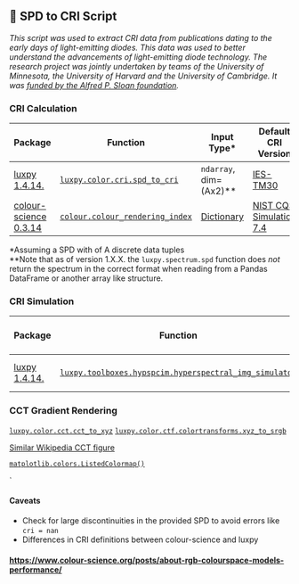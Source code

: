 ## 🌈 SPD to CRI Script

_This script was used to extract CRI data from publications dating to the early days of light-emitting diodes. This data was used to better understand the advancements of light-emitting diode technology. The research project was jointly undertaken by teams of the University of Minnesota, the University of Harvard and the University of Cambridge. It was [funded by the Alfred P. Sloan foundation](https://sloan.org/grant-detail/8567)._

### CRI Calculation

| Package | Function | Input Type* | Default CRI Version | Documentation |
| ------- | -------- | ----- | ----------- | ------------- |
| [luxpy 1.4.14.](https://github.com/ksmet1977/luxpy) | [`luxpy.color.cri.spd_to_cri`](https://ksmet1977.github.io/luxpy/build/html/color.html?highlight=spd_to_cri#luxpy.color.cri.spd_to_cri) | `ndarray`, dim=(Ax2)** | [IES-TM30](https://web.archive.org/web/20191220085010/https://www.ies.org/product/ies-method-for-evaluating-light-source-color-rendition/) |[readthedocs.io](https://ksmet1977.github.io/luxpy/build/html/index.html) |
| [colour-science 0.3.14](https://www.colour-science.org/) | [`colour.colour_rendering_index`](https://colour.readthedocs.io/en/develop/generated/colour.colour_rendering_index.html#colour.colour_rendering_index) | [Dictionary](https://colour.readthedocs.io/en/develop/generated/colour.SpectralDistribution.html#colour.SpectralDistribution) | [NIST CQS Simulation 7.4](https://drive.google.com/file/d/1PsuU6QjUJjCX6tQyCud6ul2Tbs8rYWW9) |[readthedocs.io](https://colour.readthedocs.io/en/develop/index.html)|

\*Assuming a SPD with of A discrete data tuples \
\**Note that as of version 1.X.X. the `luxpy.spectrum.spd` function does _not_ return the spectrum in the correct format when reading from a Pandas DataFrame or another array like structure.

### CRI Simulation

 Package | Function | Input Type* | Default CRI Version | Documentation |
| ------- | -------- | ----- | ----------- | ------------- |
| [luxpy 1.4.14.](https://github.com/ksmet1977/luxpy) | [`luxpy.toolboxes.hypspcim.hyperspectral_img_simulator`](https://ksmet1977.github.io/luxpy/build/html/_modules/luxpy/toolboxes/hypspcim/hyperspectral_img_simulator.html) | `ndarray`, dim=(Ax2)** | [IES-TM30](https://web.archive.org/web/20191220085010/https://www.ies.org/product/ies-method-for-evaluating-light-source-color-rendition/) |[readthedocs.io](https://ksmet1977.github.io/luxpy/build/html/index.html) |

### CCT Gradient Rendering

[`luxpy.color.cct.cct_to_xyz`](https://ksmet1977.github.io/luxpy/build/html/color.html?highlight=color%20temperature#luxpy.color.cct.cct_to_xyz)
[`luxpy.color.ctf.colortransforms.xyz_to_srgb`](https://ksmet1977.github.io/luxpy/build/html/color.html?highlight=rgb#luxpy.color.ctf.colortransforms.xyz_to_srgb)

[Similar Wikipedia CCT figure](https://commons.wikimedia.org/wiki/File:Color_temperature_black_body_800-12200K.svg)

[`matplotlib.colors.ListedColormap()`](https://matplotlib.org/2.0.2/api/colors_api.html#matplotlib.colors.ListedColormap)

`[](https://matplotlib.org/3.1.1/api/_as_gen/matplotlib.pyplot.imshow.html#matplotlib-pyplot-imshow)

#### Caveats

- Check for large discontinuities in the provided SPD to avoid errors like `cri = nan`
- Differences in CRI definitions between colour-science and luxpy

#### https://www.colour-science.org/posts/about-rgb-colourspace-models-performance/
